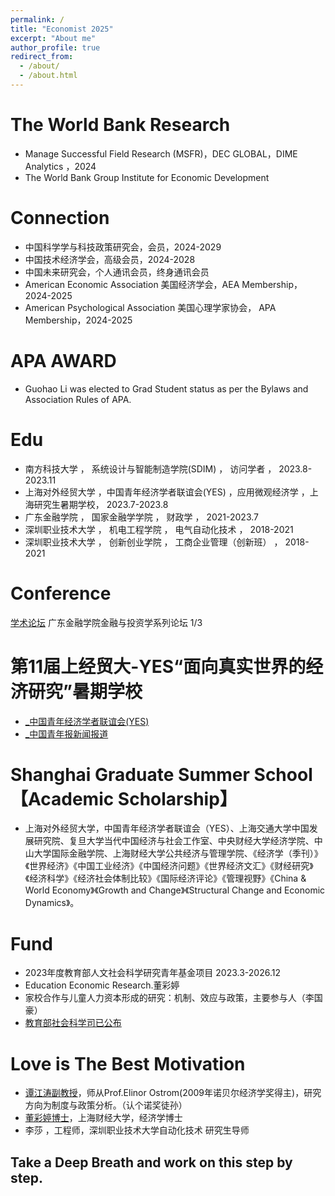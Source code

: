 ```yaml
---
permalink: /
title: "Economist 2025"
excerpt: "About me"
author_profile: true
redirect_from: 
  - /about/
  - /about.html
---
```


The World Bank Research 
======
* Manage Successful Field Research (MSFR)，DEC GLOBAL，DIME Analytics ，2024
* The World Bank Group Institute for Economic Development

Connection
======
* 中国科学学与科技政策研究会，会员，2024-2029
* 中国技术经济学会，高级会员，2024-2028
* 中国未来研究会，个人通讯会员，终身通讯会员
* American Economic Association 美国经济学会，AEA Membership，2024-2025
* American Psychological Association 美国心理学家协会， APA Membership，2024-2025

APA AWARD
======
* Guohao Li was elected to Grad Student status as per the Bylaws and Association Rules of APA.
  
Edu
======
* 南方科技大学     ，    系统设计与智能制造学院(SDIM)   ， 访问学者      ，  2023.8-2023.11
* 上海对外经贸大学 ，中国青年经济学者联谊会(YES) ，应用微观经济学 ，上海研究生暑期学校， 2023.7-2023.8
* 广东金融学院       ，    国家金融学学院     ，  财政学               ，  2021-2023.7
* 深圳职业技术大学    ，    机电工程学院      ，  电气自动化技术       ，  2018-2021 
* 深圳职业技术大学    ，    创新创业学院      ，  工商企业管理（创新班） ，  2018-2021 



Conference
======
[学术论坛](https://jrx.gduf.edu.cn/info/1002/1901.htm) 广东金融学院金融与投资学系列论坛 1/3


第11届上经贸大-YES“面向真实世界的经济研究”暑期学校
======
*  [_中国青年经济学者联谊会(YES)](https://news.suibe.edu.cn/2023/0802/c12512a161407/page.htm)
*  [_中国青年报新闻报道](https://news.cyol.com/gb/articles/2023-08/02/content_PbBN5Vfx9J.html)


Shanghai Graduate Summer School【Academic Scholarship】
======
* 上海对外经贸大学，中国青年经济学者联谊会（YES）、上海交通大学中国发展研究院、复旦大学当代中国经济与社会工作室、中央财经大学经济学院、中山大学国际金融学院、上海财经大学公共经济与管理学院、《经济学（季刊）》《世界经济》《中国工业经济》《中国经济问题》《世界经济文汇》《财经研究》《经济科学》《经济社会体制比较》《国际经济评论》《管理视野》《China & World Economy》《Growth and Change》《Structural Change and Economic Dynamics》。

Fund
======
* 2023年度教育部人文社会科学研究青年基金项目 2023.3-2026.12
* Education Economic Research.董彩婷
* 家校合作与儿童人力资本形成的研究：机制、效应与政策，主要参与人（李国豪）
* [教育部社会科学司已公布](http://www.moe.gov.cn/s78/A13/tongzhi/202310/t20231019_1086367.html)


Love is The Best Motivation 
======
* [谭江涛副教授](https://baike.baidu.com/item/%E8%B0%AD%E6%B1%9F%E6%B6%9B/15820658?fr=aladdin)，师从Prof.Elinor Ostrom(2009年诺贝尔经济学奖得主)，研究方向为制度与政策分析。（认个诺奖徒孙）
* [董彩婷博士](https://jrx.gduf.edu.cn/info/1036/1809.htm)，上海财经大学，经济学博士
* 李莎 ，工程师，深圳职业技术大学自动化技术 研究生导师



Take a Deep Breath and work on this step by step.
-----



